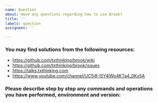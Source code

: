 ```yaml
---
name: Question
about: Have any questions regarding how to use Brook?
title: ''
labels: question
assignees: ''

---
```


### You may find solutions from the following resources:

* https://github.com/txthinking/brook/wiki
* https://github.com/txthinking/brook/issues
* https://talks.txthinking.com
* https://www.youtube.com/channel/UC5j8-I5Y4lWo4KTa4_0Kx5A

### Please describe step by step any commands and operations you have performed, environment and version:
